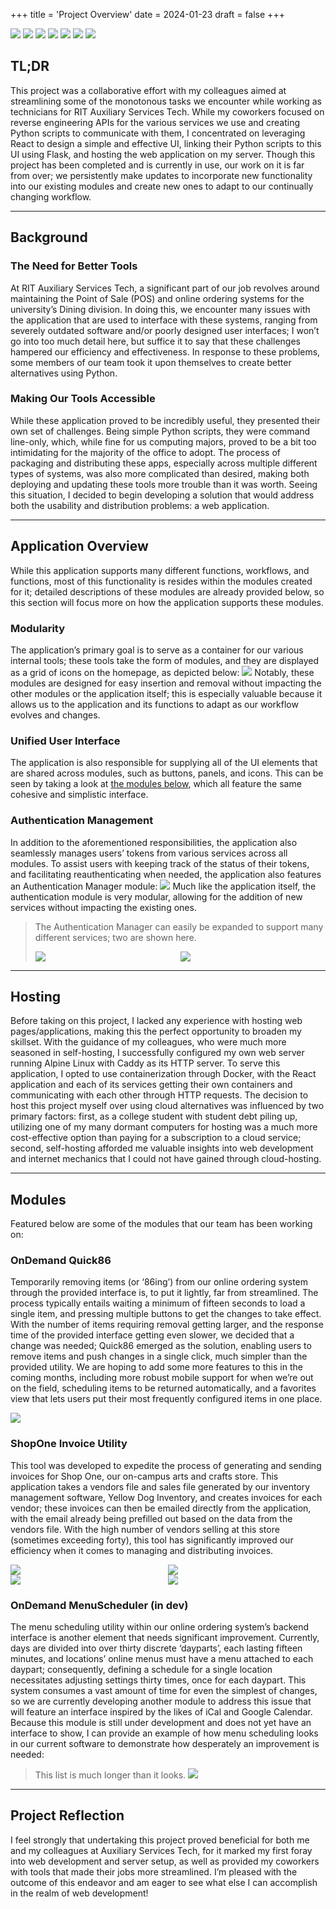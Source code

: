 +++
title = 'Project Overview'
date = 2024-01-23
draft = false
+++
<div class="technologies">
	<a title="JavaScript"><img src="/technologies-logos/javascript.png"></a>
	<a title="ReactJS"><img src="/technologies-logos/reactjs.png"></a>
	<a title="Python"><img src="/technologies-logos/python.png"></a>
	<a title="Flask"><img src="/technologies-logos/flask.png"></a>
	<a title="Linux"><img src="/technologies-logos/linux.png"></a>
	<a title="Docker"><img src="/technologies-logos/docker.png"></a>
	<a title="Caddy"><img src="/technologies-logos/caddy.png"></a>
</div>

## TL;DR
This project was a collaborative effort with my colleagues aimed at streamlining some of the monotonous tasks we encounter while working as technicians for RIT Auxiliary Services Tech. While my coworkers focused on reverse engineering APIs for the various services we use and creating Python scripts to communicate with them, I concentrated on leveraging React to design a simple and effective UI, linking their Python scripts to this UI using Flask, and hosting the web application on my server. Though this project has been completed and is currently in use, our work on it is far from over; we persistently make updates to incorporate new functionality into our existing modules and create new ones to adapt to our continually changing workflow. 

---

## Background
### The Need for Better Tools
At RIT Auxiliary Services Tech, a significant part of our job revolves around maintaining the 
Point of Sale (POS) and online ordering systems for the university’s Dining division. In doing this, we encounter many issues with the application that are used to interface with these systems, ranging from severely outdated software and/or poorly designed user interfaces; I won’t go into too much detail here, but suffice it to say that these challenges hampered our efficiency and effectiveness. In response to these problems, some members of our team took it upon themselves to create better alternatives using Python. 

### Making Our Tools Accessible
While these application proved to be incredibly useful, they presented their own set of challenges. Being simple Python scripts, they were command line-only, which, while fine for us computing majors, proved to be a bit too intimidating for the majority of the office to adopt. The process of packaging and distributing these apps, especially across multiple different types of systems, was also more complicated than desired, making both deploying and updating these tools more trouble than it was worth. Seeing this situation, I decided to begin developing a solution that would address both the usability and distribution problems: a web application.

---

## Application Overview
While this application supports many different functions, workflows, and functions, most of this functionality is resides within the modules created for it; detailed descriptions of these modules are already provided below, so this section will focus more on how the application supports these modules. 

### Modularity
The application’s primary goal is to serve as a container for our various internal tools; these tools take the form of modules, and they are displayed as a grid of icons on the homepage, as depicted below: 
<img src="/media/ritasp/home.png" style="max-width: 700px">
Notably, these modules are designed for easy insertion and removal without impacting the other modules or the application itself; this is especially valuable because it allows us to the application and its functions to adapt as our workflow evolves and changes.

### Unified User Interface
The application is also responsible for supplying all of the UI elements that are shared across modules, such as buttons, panels, and icons. This can be seen by taking a look at [the modules below](#modules), which all feature the same cohesive and simplistic interface. 

### Authentication Management
In addition to the aforementioned responsibilities, the application also seamlessly manages users’ tokens from various services across all modules. To assist users with keeping track of the status of their tokens, and facilitating reauthenticating when needed, the application also features an Authentication Manager module:
<img src="/media/ritasp/authentication-manager.png" style="max-width: 700px">
Much like the application itself, the authentication module is very modular, allowing for the addition of new services without impacting the existing ones.  
>The Authentication Manager can easily be expanded to support many different services; two are shown here.
><div style="display: grid; grid-template-columns: 1fr 1fr">
>	<img src="/media/ritasp/rguest-auth.png">
>	<img src="/media/ritasp/ydi-auth.png">
></div>

---

## Hosting
Before taking on this project, I lacked any experience with hosting web pages/applications, making this the perfect opportunity to broaden my skillset. With the guidance of my colleagues, who were much more seasoned in self-hosting, I successfully configured my own web server running Alpine Linux with Caddy as its HTTP server. To serve this application, I opted to use containerization through Docker, with the React application and each of its services getting their own containers and communicating with each other through HTTP requests. The decision to host this project myself over using cloud alternatives was influenced by two primary factors: first, as a college student with student debt piling up, utilizing one of my many dormant computers for hosting was a much more cost-effective option than paying for a subscription to a cloud service; second, self-hosting afforded me valuable insights into web development and internet mechanics that I could not have gained through cloud-hosting. 

---

## Modules
Featured below are some of the modules that our team has been working on:
### OnDemand Quick86
Temporarily removing items (or ‘86ing’) from our online ordering system through the provided interface is, to put it lightly, far from streamlined. The process typically entails waiting a minimum of fifteen seconds to load a single item, and pressing multiple buttons to get the changes to take effect. With the number of items requiring removal getting larger, and the response time of the provided interface getting even slower, we decided that a change was needed; Quick86 emerged as the solution, enabling users to remove items and push changes in a single click, much simpler than the provided utility. We are hoping to add some more features to this in the coming months, including more robust mobile support for when we’re out on the field, scheduling items to be returned automatically, and a favorites view that lets users put their most frequently configured items in one place.  

<img src="/media/ritasp/quick86/quick86.png" style="max-width: 700px">

### ShopOne Invoice Utility
This tool was developed to expedite the process of generating and sending invoices for Shop One, our on-campus arts and crafts store. This application takes a vendors file and sales file generated by our inventory management software, Yellow Dog Inventory, and creates invoices for each vendor; these invoices can then be emailed directly from the application, with the email already being prefilled out based on the data from the vendors file. With the high number of vendors selling at this store (sometimes exceeding forty), this tool has significantly improved our efficiency when it comes to managing and distributing invoices.  
<div style="display: grid; grid-template-columns: 1fr 1fr; grid-template-rows: 1fr 1fr">
	<img src="/media/ritasp/shop-one-invoice-utility/initial.png">
	<img src="/media/ritasp/shop-one-invoice-utility/selecting-file.png">
	<img src="/media/ritasp/shop-one-invoice-utility/invoices-generated.png">
	<img src="/media/ritasp/shop-one-invoice-utility/email-generated.png">
</div>

### OnDemand MenuScheduler (in dev)
The menu scheduling utility within our online ordering system’s backend interface is another element that needs significant improvement. Currently, days are divided into over thirty discrete ‘dayparts’, each lasting fifteen minutes, and locations’ online menus must have a menu attached to each daypart; consequently, defining a schedule for a single location necessitates adjusting settings thirty times, once for each daypart. This system consumes a vast amount of time for even the simplest of changes, so we are currently developing another module to address this issue that will feature an interface inspired by the likes of iCal and Google Calendar. Because this module is still under development and does not yet have an interface to show, I can provide an example of how menu scheduling looks in our current software to demonstrate how desperately an improvement is needed:
>This list is much longer than it looks.
><img src="/media/ritasp/od-sucks.png" style="max-width: 700px">

---

## Project Reflection
I feel strongly that undertaking this project proved beneficial for both me and my colleagues at Auxiliary Services Tech, for it marked my first foray into web development and server setup, as well as provided my coworkers with tools that made their jobs more streamlined. I’m pleased with the outcome of this endeavor and am eager to see what else I can accomplish in the realm of web development!
